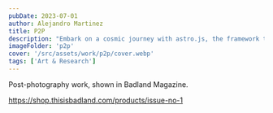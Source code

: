 ```yaml
---
pubDate: 2023-07-01
author: Alejandro Martinez
title: P2P
description: "Embark on a cosmic journey with astro.js, the framework that makes interstellar development a breeze. Pair it with Tailwind CSS for a design that's out of this world"
imageFolder: 'p2p'
cover: '/src/assets/work/p2p/cover.webp'
tags: ['Art & Research']
---
```


Post-photography work, shown in Badland Magazine.

https://shop.thisisbadland.com/products/issue-no-1
